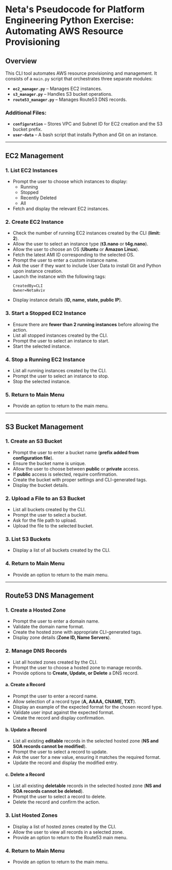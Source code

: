 # Neta's Pseudocode for Platform Engineering Python Exercise: Automating AWS Resource Provisioning

## Overview
This CLI tool automates AWS resource provisioning and management. It consists of a `main.py` script that orchestrates three separate modules:

- **`ec2_manager.py`** – Manages EC2 instances.
- **`s3_manager.py`** – Handles S3 bucket operations.
- **`route53_manager.py`** – Manages Route53 DNS records.

### Additional Files:
- **`configuration`** – Stores VPC and Subnet ID for EC2 creation and the S3 bucket prefix.
- **`user-data`** – A bash script that installs Python and Git on an instance.

---
## EC2 Management

### 1. List EC2 Instances
- Prompt the user to choose which instances to display: 
  - Running
  - Stopped
  - Recently Deleted
  - All
- Fetch and display the relevant EC2 instances.

### 2. Create EC2 Instance
- Check the number of running EC2 instances created by the CLI (**limit: 2**).
- Allow the user to select an instance type (**t3.nano** or **t4g.nano**).
- Allow the user to choose an OS (**Ubuntu** or **Amazon Linux**).
- Fetch the latest AMI ID corresponding to the selected OS.
- Prompt the user to enter a custom instance name.
- Ask the user if they want to include User Data to install Git and Python upon instance creation.
- Launch the instance with the following tags:
  ```plaintext
  CreatedBy=CLI
  Owner=NetaAviv
  ```
- Display instance details (**ID, name, state, public IP**).

### 3. Start a Stopped EC2 Instance
- Ensure there are **fewer than 2 running instances** before allowing the action.
- List all stopped instances created by the CLI.
- Prompt the user to select an instance to start.
- Start the selected instance.

### 4. Stop a Running EC2 Instance
- List all running instances created by the CLI.
- Prompt the user to select an instance to stop.
- Stop the selected instance.

### 5. Return to Main Menu
- Provide an option to return to the main menu.

---
## S3 Bucket Management

### 1. Create an S3 Bucket
- Prompt the user to enter a bucket name (**prefix added from configuration file**).
- Ensure the bucket name is unique.
- Allow the user to choose between **public** or **private** access.
- If **public** access is selected, require confirmation.
- Create the bucket with proper settings and CLI-generated tags.
- Display the bucket details.

### 2. Upload a File to an S3 Bucket
- List all buckets created by the CLI.
- Prompt the user to select a bucket.
- Ask for the file path to upload.
- Upload the file to the selected bucket.

### 3. List S3 Buckets
- Display a list of all buckets created by the CLI.

### 4. Return to Main Menu
- Provide an option to return to the main menu.

---
## Route53 DNS Management

### 1. Create a Hosted Zone
- Prompt the user to enter a domain name.
- Validate the domain name format.
- Create the hosted zone with appropriate CLI-generated tags.
- Display zone details (**Zone ID, Name Servers**).

### 2. Manage DNS Records
- List all hosted zones created by the CLI.
- Prompt the user to choose a hosted zone to manage records.
- Provide options to **Create, Update, or Delete** a DNS record.

#### a. Create a Record
- Prompt the user to enter a record name.
- Allow selection of a record type (**A, AAAA, CNAME, TXT**).
- Display an example of the expected format for the chosen record type.
- Validate user input against the expected format.
- Create the record and display confirmation.

#### b. Update a Record
- List all existing **editable** records in the selected hosted zone (**NS and SOA records cannot be modified**).
- Prompt the user to select a record to update.
- Ask the user for a new value, ensuring it matches the required format.
- Update the record and display the modified entry.

#### c. Delete a Record
- List all existing **deletable** records in the selected hosted zone (**NS and SOA records cannot be deleted**).
- Prompt the user to select a record to delete.
- Delete the record and confirm the action.

### 3. List Hosted Zones
- Display a list of hosted zones created by the CLI.
- Allow the user to view all records in a selected zone.
- Provide an option to return to the Route53 main menu.

### 4. Return to Main Menu
- Provide an option to return to the main menu.
